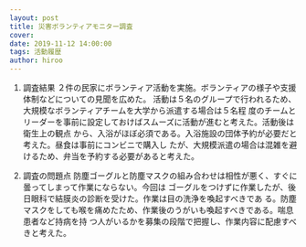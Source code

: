 ```yaml
---
layout: post
title: 災害ボランティアモニター調査
cover: 
date: 2019-11-12 14:00:00
tags: 活動履歴
author: hiroo
---
```

1. 調査結果
２件の民家にボランティア活動を実施。ボランティアの様子や支援体制などについての見聞を広めた。
活動は５名のグループで行われるため、大規模なボランティアチームを大学から派遣する場合は５名程
度のチームとリーダーを事前に設定しておけばスムーズに活動が進むと考えた。活動後は衛生上の観点
から、入浴がほぼ必須である。入浴施設の団体予約が必要だと考えた。昼食は事前にコンビニで購入し
たが、大規模派遣の場合は混雑を避けるため、弁当を予約する必要があると考えた。

2. 調査の問題点
防塵ゴーグルと防塵マスクの組み合わせは相性が悪く、すぐに曇ってしまって作業にならない。今回は
ゴーグルをつけずに作業したが、後日眼科で結膜炎の診断を受けた。作業は目の洗浄を喚起すべきであ
る。防塵マスクをしても喉を痛めたため、作業後のうがいも喚起すべきである。喘息患者など持病を持
つ人がいるかを募集の段階で把握し、作業内容に配慮すべきと考えた。